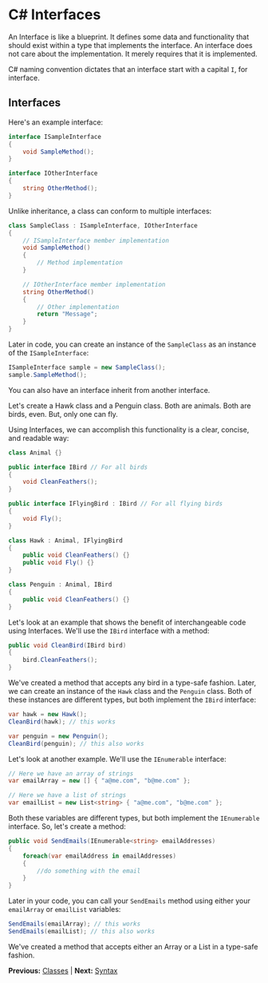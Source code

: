 # C# Interfaces

An Interface is like a blueprint. It defines some data and functionality that should exist within a type that implements the interface. An interface does not care about the implementation. It merely requires that it is implemented.

C# naming convention dictates that an interface start with a capital `I`, for interface.

## Interfaces

Here's an example interface:

```cs
interface ISampleInterface
{
    void SampleMethod();
}

interface IOtherInterface
{
    string OtherMethod();
}
```

Unlike inheritance, a class can conform to multiple interfaces:

```cs
class SampleClass : ISampleInterface, IOtherInterface
{
    // ISampleInterface member implementation
    void SampleMethod()
    {
        // Method implementation
    }

    // IOtherInterface member implementation
    string OtherMethod()
    {
        // Other implementation
        return "Message";
    }
}
```

Later in code, you can create an instance of the `SampleClass` as an instance of the `ISampleInterface`:

```cs
ISampleInterface sample = new SampleClass();
sample.SampleMethod();
```

You can also have an interface inherit from another interface.

Let's create a Hawk class and a Penguin class. Both are animals. Both are birds, even. But, only one can fly.

Using Interfaces, we can accomplish this functionality is a clear, concise, and readable way:

```cs
class Animal {}

public interface IBird // For all birds
{
    void CleanFeathers();
}

public interface IFlyingBird : IBird // For all flying birds
{
    void Fly();
}

class Hawk : Animal, IFlyingBird
{
    public void CleanFeathers() {}
    public void Fly() {}
}

class Penguin : Animal, IBird
{
    public void CleanFeathers() {}
}
```

Let's look at an example that shows the benefit of interchangeable code using Interfaces. We'll use the `IBird` interface with a method:

```cs
public void CleanBird(IBird bird)
{
    bird.CleanFeathers();
}
```

We've created a method that accepts any bird in a type-safe fashion. Later, we can create an instance of the `Hawk` class and the `Penguin` class. Both of these instances are different types, but both implement the `IBird` interface:

```cs
var hawk = new Hawk();
CleanBird(hawk); // this works

var penguin = new Penguin();
CleanBird(penguin); // this also works
```

Let's look at another example. We'll use the `IEnumerable` interface:

```cs
// Here we have an array of strings
var emailArray = new [] { "a@me.com", "b@me.com" };

// Here we have a list of strings
var emailList = new List<string> { "a@me.com", "b@me.com" };
```

Both these variables are different types, but both implement the `IEnumerable` interface. So, let's create a method:

```cs
public void SendEmails(IEnumerable<string> emailAddresses)
{
    foreach(var emailAddress in emailAddresses)
    {
        //do something with the email
    }
}
```

Later in your code, you can call your `SendEmails` method using either your `emailArray` or `emailList` variables:

```cs
SendEmails(emailArray); // this works
SendEmails(emailList); // this also works
```

We've created a method that accepts either an Array or a List in a type-safe fashion.

**Previous:** [Classes](classes.markdown) |
**Next:** [Syntax](syntax.markdown)
